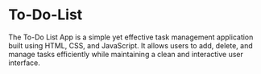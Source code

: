 # To-Do-List
The To-Do List App is a simple yet effective task management application built using HTML, CSS, and JavaScript. It allows users to add, delete, and manage tasks efficiently while maintaining a clean and interactive user interface.
